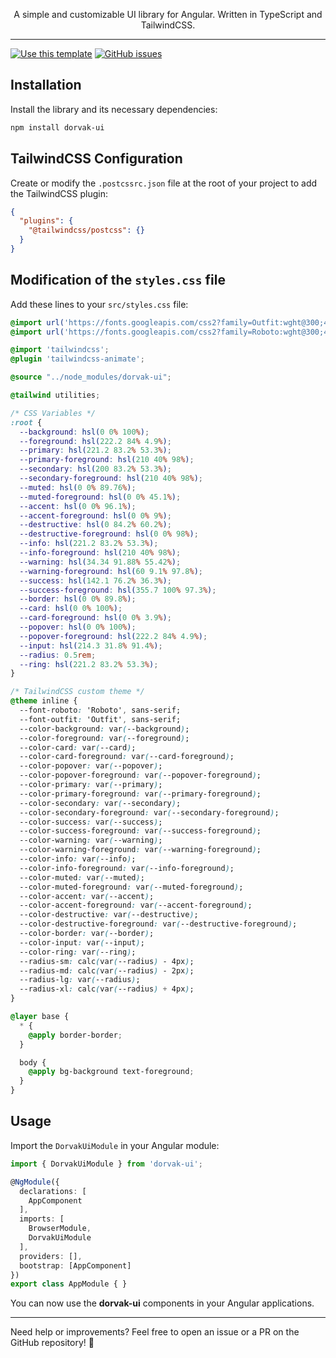 <p align="center">
  A simple and customizable UI library for Angular. Written in TypeScript and TailwindCSS.
</p>

---

[![Use this template](https://img.shields.io/badge/-Use%20this%20template-brightgreen?style=for-the-badge)](https://github.com/DorvakOff/Dorvak-UI-Template)
[![GitHub issues](https://img.shields.io/github/issues/DorvakOff/Dorvak-UI?style=for-the-badge)](https://github.com/DorvakOff/Dorvak-UI/issues)

## Installation

Install the library and its necessary dependencies:

```sh
npm install dorvak-ui
```

## TailwindCSS Configuration

Create or modify the `.postcssrc.json` file at the root of your project to add the TailwindCSS plugin:

```json
{
  "plugins": {
    "@tailwindcss/postcss": {}
  }
}
```

## Modification of the `styles.css` file

Add these lines to your `src/styles.css` file:

```css
@import url('https://fonts.googleapis.com/css2?family=Outfit:wght@300;400;500;600;700&display=swap');
@import url('https://fonts.googleapis.com/css2?family=Roboto:wght@300;400;500;600;700&display=swap');

@import 'tailwindcss';
@plugin 'tailwindcss-animate';

@source "../node_modules/dorvak-ui";

@tailwind utilities;

/* CSS Variables */
:root {
  --background: hsl(0 0% 100%);
  --foreground: hsl(222.2 84% 4.9%);
  --primary: hsl(221.2 83.2% 53.3%);
  --primary-foreground: hsl(210 40% 98%);
  --secondary: hsl(200 83.2% 53.3%);
  --secondary-foreground: hsl(210 40% 98%);
  --muted: hsl(0 0% 89.76%);
  --muted-foreground: hsl(0 0% 45.1%);
  --accent: hsl(0 0% 96.1%);
  --accent-foreground: hsl(0 0% 9%);
  --destructive: hsl(0 84.2% 60.2%);
  --destructive-foreground: hsl(0 0% 98%);
  --info: hsl(221.2 83.2% 53.3%);
  --info-foreground: hsl(210 40% 98%);
  --warning: hsl(34.34 91.88% 55.42%);
  --warning-foreground: hsl(60 9.1% 97.8%);
  --success: hsl(142.1 76.2% 36.3%);
  --success-foreground: hsl(355.7 100% 97.3%);
  --border: hsl(0 0% 89.8%);
  --card: hsl(0 0% 100%);
  --card-foreground: hsl(0 0% 3.9%);
  --popover: hsl(0 0% 100%);
  --popover-foreground: hsl(222.2 84% 4.9%);
  --input: hsl(214.3 31.8% 91.4%);
  --radius: 0.5rem;
  --ring: hsl(221.2 83.2% 53.3%);
}

/* TailwindCSS custom theme */
@theme inline {
  --font-roboto: 'Roboto', sans-serif;
  --font-outfit: 'Outfit', sans-serif;
  --color-background: var(--background);
  --color-foreground: var(--foreground);
  --color-card: var(--card);
  --color-card-foreground: var(--card-foreground);
  --color-popover: var(--popover);
  --color-popover-foreground: var(--popover-foreground);
  --color-primary: var(--primary);
  --color-primary-foreground: var(--primary-foreground);
  --color-secondary: var(--secondary);
  --color-secondary-foreground: var(--secondary-foreground);
  --color-success: var(--success);
  --color-success-foreground: var(--success-foreground);
  --color-warning: var(--warning);
  --color-warning-foreground: var(--warning-foreground);
  --color-info: var(--info);
  --color-info-foreground: var(--info-foreground);
  --color-muted: var(--muted);
  --color-muted-foreground: var(--muted-foreground);
  --color-accent: var(--accent);
  --color-accent-foreground: var(--accent-foreground);
  --color-destructive: var(--destructive);
  --color-destructive-foreground: var(--destructive-foreground);
  --color-border: var(--border);
  --color-input: var(--input);
  --color-ring: var(--ring);
  --radius-sm: calc(var(--radius) - 4px);
  --radius-md: calc(var(--radius) - 2px);
  --radius-lg: var(--radius);
  --radius-xl: calc(var(--radius) + 4px);
}

@layer base {
  * {
    @apply border-border;
  }

  body {
    @apply bg-background text-foreground;
  }
}
```

## Usage

Import the `DorvakUiModule` in your Angular module:

```typescript
import { DorvakUiModule } from 'dorvak-ui';

@NgModule({
  declarations: [
    AppComponent
  ],
  imports: [
    BrowserModule,
    DorvakUiModule
  ],
  providers: [],
  bootstrap: [AppComponent]
})
export class AppModule { }
```

You can now use the **dorvak-ui** components in your Angular applications.

---

Need help or improvements? Feel free to open an issue or a PR on the GitHub repository! 🎉
